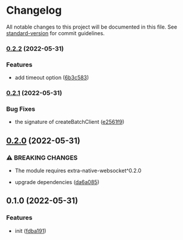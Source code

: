 # Changelog

All notable changes to this project will be documented in this file. See [standard-version](https://github.com/conventional-changelog/standard-version) for commit guidelines.

### [0.2.2](https://github.com/delight-rpc/extra-native-websocket/compare/v0.2.1...v0.2.2) (2022-05-31)


### Features

* add timeout option ([6b3c583](https://github.com/delight-rpc/extra-native-websocket/commit/6b3c5833012d233b5086c6f111bfdf8a83206cff))

### [0.2.1](https://github.com/delight-rpc/extra-native-websocket/compare/v0.2.0...v0.2.1) (2022-05-31)


### Bug Fixes

* the signature of createBatchClient ([e2561f9](https://github.com/delight-rpc/extra-native-websocket/commit/e2561f97f27497780c0e0985c4fd86173ddc3052))

## [0.2.0](https://github.com/delight-rpc/extra-native-websocket/compare/v0.1.0...v0.2.0) (2022-05-31)


### ⚠ BREAKING CHANGES

* The module requires extra-native-websocket^0.2.0

* upgrade dependencies ([da6a085](https://github.com/delight-rpc/extra-native-websocket/commit/da6a0850a24e8db23ce64ada2a45da03a61135da))

## 0.1.0 (2022-05-31)


### Features

* init ([fdba191](https://github.com/delight-rpc/extra-native-websocket/commit/fdba19162f579e11ca7d1b399f30595649531f53))
